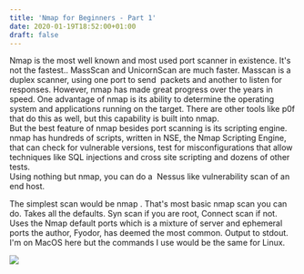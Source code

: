 ```yaml
---
title: 'Nmap for Beginners - Part 1'
date: 2020-01-19T18:52:00+01:00
draft: false
---
```


Nmap is the most well known and most used port scanner in existence. It's not the fastest.. MassScan and UnicornScan are much faster. Masscan is a duplex scanner, using one port to send  packets and another to listen for responses. However, nmap has made great progress over the years in speed. One advantage of nmap is its ability to determine the operating system and applications running on the target. There are other tools like p0f that do this as well, but this capability is built into nmap.  
But the best feature of nmap besides port scanning is its scripting engine. nmap has hundreds of scripts, written in NSE, the Nmap Scripting Engine, that can check for vulnerable versions, test for misconfigurations that allow techniques like SQL injections and cross site scripting and dozens of other tests.  
Using nothing but nmap, you can do a  Nessus like vulnerability scan of an end host.  
  
The simplest scan would be nmap . That's most basic nmap scan you can do. Takes all the defaults. Syn scan if you are root, Connect scan if not. Uses the Nmap default ports which is a mixture of server and ephemeral ports the author, Fyodor, has deemed the most common. Output to stdout. I'm on MacOS here but the commands I use would be the same for Linux.  
  

[![](https://1.bp.blogspot.com/-9nFtSR-0Fpo/XiSWOUPq1nI/AAAAAAAAaVE/nLv0ru8tBhYoiGrIvr6DjIBjw2zgbQfJgCLcBGAsYHQ/s640/Greenshot%2B2020-01-19%2B12.46.40.png)](https://1.bp.blogspot.com/-9nFtSR-0Fpo/XiSWOUPq1nI/AAAAAAAAaVE/nLv0ru8tBhYoiGrIvr6DjIBjw2zgbQfJgCLcBGAsYHQ/s1600/Greenshot%2B2020-01-19%2B12.46.40.png)